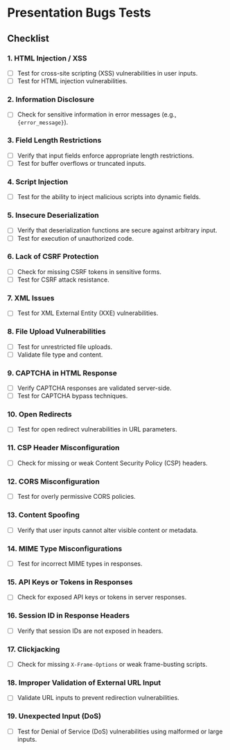 # **Presentation Bugs Tests**

## **Checklist**

### **1. HTML Injection / XSS**
- [ ] Test for cross-site scripting (XSS) vulnerabilities in user inputs.
- [ ] Test for HTML injection vulnerabilities.

### **2. Information Disclosure**
- [ ] Check for sensitive information in error messages (e.g., `{error_message}`).

### **3. Field Length Restrictions**
- [ ] Verify that input fields enforce appropriate length restrictions.
- [ ] Test for buffer overflows or truncated inputs.

### **4. Script Injection**
- [ ] Test for the ability to inject malicious scripts into dynamic fields.

### **5. Insecure Deserialization**
- [ ] Verify that deserialization functions are secure against arbitrary input.
- [ ] Test for execution of unauthorized code.

### **6. Lack of CSRF Protection**
- [ ] Check for missing CSRF tokens in sensitive forms.
- [ ] Test for CSRF attack resistance.

### **7. XML Issues**
- [ ] Test for XML External Entity (XXE) vulnerabilities.

### **8. File Upload Vulnerabilities**
- [ ] Test for unrestricted file uploads.
- [ ] Validate file type and content.

### **9. CAPTCHA in HTML Response**
- [ ] Verify CAPTCHA responses are validated server-side.
- [ ] Test for CAPTCHA bypass techniques.

### **10. Open Redirects**
- [ ] Test for open redirect vulnerabilities in URL parameters.

### **11. CSP Header Misconfiguration**
- [ ] Check for missing or weak Content Security Policy (CSP) headers.

### **12. CORS Misconfiguration**
- [ ] Test for overly permissive CORS policies.

### **13. Content Spoofing**
- [ ] Verify that user inputs cannot alter visible content or metadata.

### **14. MIME Type Misconfigurations**
- [ ] Test for incorrect MIME types in responses.

### **15. API Keys or Tokens in Responses**
- [ ] Check for exposed API keys or tokens in server responses.

### **16. Session ID in Response Headers**
- [ ] Verify that session IDs are not exposed in headers.

### **17. Clickjacking**
- [ ] Check for missing `X-Frame-Options` or weak frame-busting scripts.

### **18. Improper Validation of External URL Input**
- [ ] Validate URL inputs to prevent redirection vulnerabilities.

### **19. Unexpected Input (DoS)**
- [ ] Test for Denial of Service (DoS) vulnerabilities using malformed or large inputs.
